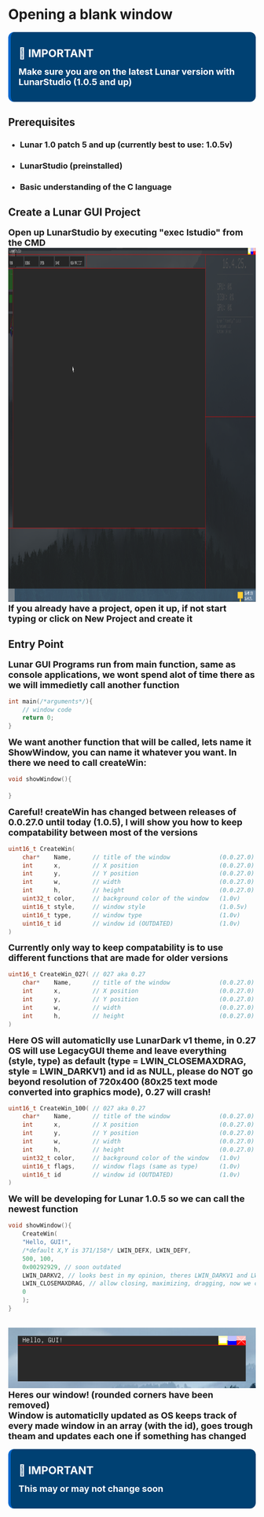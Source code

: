 # Opening a blank window

<div style="
    background-color:#004173;
    border-left: 5px solid #0066cc;
    color: #ffffff;
    border-radius: 12px;
    padding: 16px;
    margin: 16px 0;
    box-shadow: 0 2px 8px rgba(255, 255, 255, 0.1);
">

<span style="font-size:22px ; font-weight: bold;">🔷 IMPORTANT</span>

<span style="font-size:18px ; font-weight: bold;">Make sure you are on the latest Lunar version with LunarStudio (1.0.5 and up)</span>


</div>


## Prerequisites
* ### Lunar 1.0 patch 5 and up (currently best to use: 1.0.5v)
* ### LunarStudio (preinstalled)
* ### Basic understanding of the C language

## Create a Lunar GUI Project
<span style="font-size:18px ; font-weight: bold;">Open up LunarStudio by executing "exec lstudio" from the CMD</span>
<br>
<img src="lunarstudio.png" alt="Description" width="1280" height="720">
<br>
<span style="font-size:18px ; font-weight: bold;">If you already have a project, open it up, if not start typing or click on New Project and create it</span>

## Entry Point
<span style="font-size:18px ; font-weight: bold;">Lunar GUI Programs run from main function, same as console applications, we wont spend alot of time there as we will immedietly call another
function</span>

```c
int main(/*arguments*/){
    // window code
    return 0;
}
```
<span style="font-size:18px ; font-weight: bold;">We want another function that will be called,
lets name it ShowWindow, you can name it whatever you want. In there we need to call 
createWin: </span>

```c
void showWindow(){

}
```
<span style="font-size:18px ; font-weight: bold;">Careful! createWin has changed between releases of
0.0.27.0 until today (1.0.5), I will show you how to keep compatability between most of the versions</span>

```c
uint16_t CreateWin(
    char*    Name,      // title of the window              (0.0.27.0)
    int      x,         // X position                       (0.0.27.0)
    int      y,         // Y position                       (0.0.27.0)
    int      w,         // width                            (0.0.27.0) [maxWidth introduced at 80]
    int      h,         // height                           (0.0.27.0) [maxHeight introduced at 25]
    uint32_t color,     // background color of the window   (1.0v)     [soon outdated]
    uint16_t style,     // window style                     (1.0.5v)
    uint16_t type,      // window type                      (1.0v)
    uint16_t id         // window id (OUTDATED)             (1.0v)
)
```
<span style="font-size:18px ; font-weight: bold;">Currently only way to keep compatability is to use different
functions that are made for older versions</span>

```c
uint16_t CreateWin_027( // 027 aka 0.27
    char*    Name,      // title of the window              (0.0.27.0)
    int      x,         // X position                       (0.0.27.0)
    int      y,         // Y position                       (0.0.27.0)
    int      w,         // width                            (0.0.27.0) [maxWidth introduced at 80]
    int      h,         // height                           (0.0.27.0) [maxHeight introduced at 25]
)
```
<span style="font-size:18px ; font-weight: bold;">Here OS will automaticlly use LunarDark v1 theme, in 0.27 OS will use LegacyGUI theme and leave
everything (style, type) as default (type = LWIN_CLOSEMAXDRAG, style = LWIN_DARKV1) and id as NULL, please do NOT
go beyond resolution of 720x400 (80x25 text mode converted into graphics mode), 0.27 will crash!</span>

```c
uint16_t CreateWin_100( // 027 aka 0.27
    char*    Name,      // title of the window              (0.0.27.0)
    int      x,         // X position                       (0.0.27.0)
    int      y,         // Y position                       (0.0.27.0)
    int      w,         // width                            (0.0.27.0) [maxWidth introduced at 80]
    int      h,         // height                           (0.0.27.0) [maxHeight introduced at 25]
    uint32_t color,     // background color of the window   (1.0v)
    uint16_t flags,     // window flags (same as type)      (1.0v)
    uint16_t id         // window id (OUTDATED)             (1.0v)
)
```
<span style="font-size:18px ; font-weight: bold;">We will be developing for Lunar 1.0.5 so we can call the newest
function</span>

```c
void showWindow(){
    CreateWin(
    "Hello, GUI!", 
    /*default X,Y is 371/158*/ LWIN_DEFX, LWIN_DEFY, 
    500, 100,
    0x00292929, // soon outdated
    LWIN_DARKV2, // looks best in my opinion, theres LWIN_DARKV1 and LWIN_FROST
    LWIN_CLOSEMAXDRAG, // allow closing, maximizing, dragging, now we can go and disable those stuff (LWIN_CLOSEMAX) // disable drag (LWIN_CLOSEDRAG) // disable maximizing (LWIN_DRAG) // only allow drag
    0
    );
}
```
<br>
<img src="gui1.png">
<br>
<span style="font-size:18px ; font-weight: bold;">Heres our window!</span>
<span style="font-size:18px ; font-weight: bold;">(rounded corners have been removed)</span>
<br>
<span style="font-size:18px ; font-weight: bold;">Window is automaticlly updated as OS keeps track of every made window in an array (with the id), goes trough theam and updates each one if something has changed</span>

<div style="
    background-color:#004173;
    border-left: 5px solid #0066cc;
    color: #ffffff;
    border-radius: 12px;
    padding: 16px;
    margin: 16px 0;
    box-shadow: 0 2px 8px rgba(255, 255, 255, 0.1);
">

<span style="font-size:22px ; font-weight: bold;">🔷 IMPORTANT</span>

<span style="font-size:18px ; font-weight: bold;">This may or may not change soon</span>

</div>
